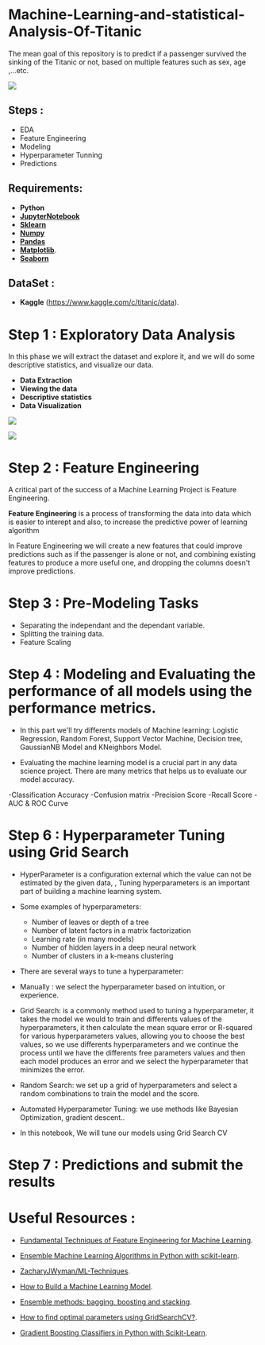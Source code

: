# Machine-Learning-and-statistical-Analysis-Of-Titanic
The mean goal of this repository is to predict if a passenger survived the sinking of the Titanic or not, based on multiple features such as sex, age ,...etc.





![](https://static1.squarespace.com/static/5006453fe4b09ef2252ba068/5095eabce4b06cb305058603/5095eabce4b02d37bef4c24c/1352002236895/100_anniversary_titanic_sinking_by_esai8mellows-d4xbme8.jpg)

## Steps :

- EDA
- Feature Engineering
- Modeling
- Hyperparameter Tunning
- Predictions


## Requirements:

- __Python__
- [__JupyterNotebook__](https://jupyter.org/install)
- [__Sklearn__](https://scikit-learn.org/stable/install.html)
- [__Numpy__](https://numpy.org/install/)
- [__Pandas__](https://pandas.pydata.org/pandas-docs/stable/getting_started/install.html)
- [__Matplotlib__](https://matplotlib.org/3.3.2/users/installing.html).
- [__Seaborn__](https://seaborn.pydata.org/installing.html)


## DataSet :

- __Kaggle__ (https://www.kaggle.com/c/titanic/data).

# Step 1 : Exploratory Data Analysis

In this phase we will extract the dataset and explore it, and we will do some descriptive statistics, and visualize our data.

 - __Data Extraction__
 - __Viewing the data__
 - __Descriptive statistics__
 - __Data Visualization__
 
  ![](https://www.kaggleusercontent.com/kf/45328398/eyJhbGciOiJkaXIiLCJlbmMiOiJBMTI4Q0JDLUhTMjU2In0..RYRkrmeMA1tPmW4_EhoXNA.2xvrqL1jyjnFThTkGo8td9BpC4bzGs55TNYb5Ko7bP1N-g3_WGRq4WuYjZ6pdrmWbQS3193g9HL1pjWg7ki66SWE-z5tunnysy41V7m7F094D--PIJl7-OjVr1aSUgBzkH_CFbOYW2Zc6MBvgy1Xrh1xwARn8G7sabU6y2drErclMRZXM-ZXwnThhOmj_yJH6GM1_338RxKqmpZlbKDeLwdj2q6u9jDjlGsjLPn625ksMS-BPcDqQl74x8Y8t8FQjHP2oL9WD9lO_2rD4qo3iKwDAwhGj-CTG4lyCf7wRKWgTq0dvosjHeXyqqzcUKecyeE8i7bxVuCxoHEJvH1oVncZTVt06L_fPTpKmaguM60bdtbEWXqeM4KTDEH99oC3R7127ARol_NCaUbyld4QQV5Srq6WAwk8vJOGA1yqP8l513ge7esXdBuuCKXBKuSCJkf2cePkRamWYddb359lDLQIGGN2Zm_1V5YLIwhcIpilWLj8qyj9x1E5GIwgjeRQd_3KlBiJpBiFbG8HYVBQgUe0vNvAWUbzrSYnBRzwlxwIYR76rOU-OP4-iDKSONfGrfRq3j60fEtIFkyhThUnjxDAEfaX_dE-7grzLhkM_NTzXAYpV_4iErcbfuSK6MZJxadPrRmDiZKfKGcAx07whsVUdLnQG8-qSvZA7yTNc4SYFEV1TAKtp_SctUic8tWe.ATpeN3FaSOZOH_sPsDZuUg/__results___files/__results___26_1.png)
  
  
  ![](https://www.kaggleusercontent.com/kf/45328398/eyJhbGciOiJkaXIiLCJlbmMiOiJBMTI4Q0JDLUhTMjU2In0..ozUvT0OQ6up7FnzalgqK2w.qmRBeybR_4EAu7ALz8TCmeyzt5KxLgMQWZeO2n_nf7HQ8Tjk0lgyk-cRf3ffaRtzHwjKdV5_YY0P9Yac0ATUHjxGwK9wiPBy3rPjICUwTQ3OGadj_d83wehZbtBhFUNTkvuI5BPRaTQkL--xVf_YjyEU6l7miworc3M63-s1PU4_RbzUZeRfuyaBrAPHbe4fK3a8zMM2-Xvk1wqr3RXVCsXhNtngMgDt1Dx66nhXMM_JMSDkiWdWZmVWGEHmfut99Wd8Kj4zOo1VmYDZR4uTRi1JtfLiRDq3Rto3R3SxdHiYvVxsLRoxrotlmdLitA13mO7GmmQtc_5GDFpnxN9AtGdT45I7-gTVI5-h1Fk_QeaQJfsaC7UM6u2XHEXN8br90NoimEH-n5-sdD76gFi2DiiYJASaEFXNcBjVc5qN9L-5I0huiVFUrCoeXgzEwbQocfA0lQknWLG_CulrEbVsVW2e7KXHaRpYs0Tn4wedo_r2H5eVAZFj3ypGt9JaDLgi7EfwSI__wT5n2YyxzTFvGXtcBeRbPgUMM5NY5wMA_9dfAVCjbja415obZFjFUa4adLgiQEC4lSn0P4jMwoE0Glog01akw9hklHlNGf6B4Zen_odf72t4w0tWJbAZXS5-yGIIzRS_kvknn3Xqvf77BiuPqyD6GX8KdU8O5NYXEgQ2JOIjzfTBeosFc24TlUxK.k6hHdA7NvvRlLAzVHS0Gog/__results___files/__results___40_0.png)

# Step 2 : Feature Engineering

A critical part of the success of a Machine Learning Project is Feature Engineering. 

__Feature Engineering__ is a process of transforming the data into data which is easier to interept and also, to increase the predictive power of learning algorithm

In Feature Engineering we will create a new features that could improve predictions such as if the passenger is alone or not,
and combining existing features to produce a more useful one, and dropping the columns doesn't improve predictions.


# Step 3 : Pre-Modeling Tasks

- Separating the independant and the dependant variable.
- Splitting the training data.
- Feature Scaling 

# Step 4 : Modeling and Evaluating the performance of all models using the performance metrics.

- In this part we'll try differents models of Machine learning: Logistic Regression, Random Forest, Support Vector Machine, Decision tree, GaussianNB Model and KNeighbors Model.

- Evaluating the machine learning model is a crucial part in any data science project. There are many metrics that helps us to evaluate our model accuracy.

-Classification Accuracy
-Confusion matrix
-Precision Score
-Recall Score
-AUC & ROC Curve


# Step 6 : Hyperparameter Tuning using Grid Search

- HyperParameter is a configuration external which the value can not be estimated by the given data, , Tuning hyperparameters is an important part of building a machine learning system.

- Some examples of hyperparameters:

  - Number of leaves or depth of a tree
  - Number of latent factors in a matrix factorization
  - Learning rate (in many models)
  - Number of hidden layers in a deep neural network
  - Number of clusters in a k-means clustering

- There are several ways to tune a hyperparameter:
    
 - Manually   : we select the hyperparameter based on intuition, or experience.

- Grid Search: is a commonly method used to tuning a hyperparameter, it takes the model we would to train and differents values of the hyperparameters, it then       calculate the mean square error or R-squared for various hyperparameters values, allowing you to choose the best values, so we use differents hyperparameters and   we continue the process until we have the differents free parameters values and then each model produces an error and we select the hyperparameter that minimizes   the error.
    
- Random Search:  we set up a grid of hyperparameters and select a random combinations to train the model and the score.

- Automated Hyperparameter Tuning: we use methods like Bayesian Optimization, gradient descent..

 - In this notebook, We will tune our models using Grid Search CV 
 
 # Step 7 : Predictions and submit the results
 
 

# Useful Resources :

- [Fundamental Techniques of Feature Engineering for Machine Learning](https://towardsdatascience.com/feature-engineering-for-machine-learning-3a5e293a5114).

- [Ensemble Machine Learning Algorithms in Python with scikit-learn](https://machinelearningmastery.com/ensemble-machine-learning-algorithms-python-scikit-learn/).

- [ZacharyJWyman/ML-Techniques](https://github.com/ZacharyJWyman/ML-Techniques).

- [How to Build a Machine Learning Model](https://towardsdatascience.com/how-to-build-a-machine-learning-model-439ab8fb3fb1).

- [Ensemble methods: bagging, boosting and stacking](https://towardsdatascience.com/ensemble-methods-bagging-boosting-and-stacking-c9214a10a205).

- [How to find optimal parameters using GridSearchCV?](https://www.dezyre.com/recipes/find-optimal-parameters-using-gridsearchcv).

- [Gradient Boosting Classifiers in Python with Scikit-Learn](https://stackabuse.com/gradient-boosting-classifiers-in-python-with-scikit-learn/).
